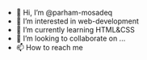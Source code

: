 - 👋 Hi, I’m @parham-mosadeq
- 👀 I’m interested in web-development
- 🌱 I’m currently learning HTML&CSS
- 💞️ I’m looking to collaborate on ...
- 📫 How to reach me 

<!---
parham-mosadeq/parham-mosadeq is a ✨ special ✨ repository because its `README.md` (this file) appears on your GitHub profile.
You can click the Preview link to take a look at your changes.
--->
